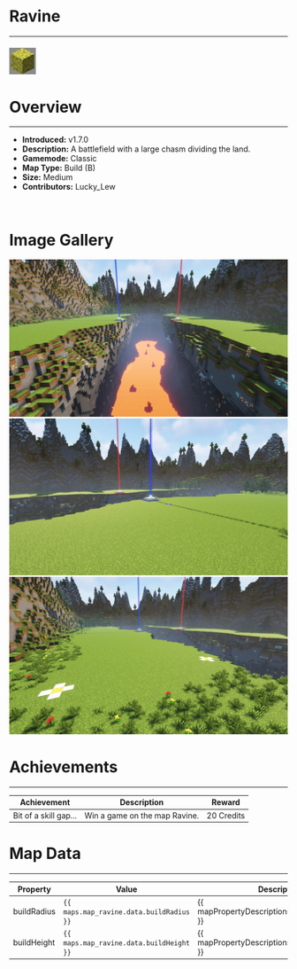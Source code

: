 # Ravine

***

#### ![ravineicon](../assets/icons/ravine-icon.jpg)

# Overview
***
- **Introduced:** v1.7.0
- **Description:** A battlefield with a large chasm dividing the land.
- **Gamemode:** Classic
- **Map Type:** Build (B)
- **Size:** Medium
- **Contributors:** Lucky_Lew

<br />  

# Image Gallery
![Ravine - Overview](../assets/maps/ravine/ravine-overview.jpg '')
![Ravine - Beacon](../assets/maps/ravine/ravine-beacon.jpg '')
![Ravine - Sponges](../assets/maps/ravine/ravine-sponges.jpg '')

# Achievements
***

| Achievement | Description | Reward |
| ----- | ----- | ------ |
| Bit of a skill gap... | Win a game on the map Ravine. | 20 Credits |



# Map Data
***

| Property | Value | Description |
| ----------- | ----------- | ------ |
| buildRadius |`{{ maps.map_ravine.data.buildRadius }}`| {{ mapPropertyDescriptions.buildRadius.classic }} |
| buildHeight |`{{ maps.map_ravine.data.buildHeight }}`| {{ mapPropertyDescriptions.buildHeight.classic }} |
